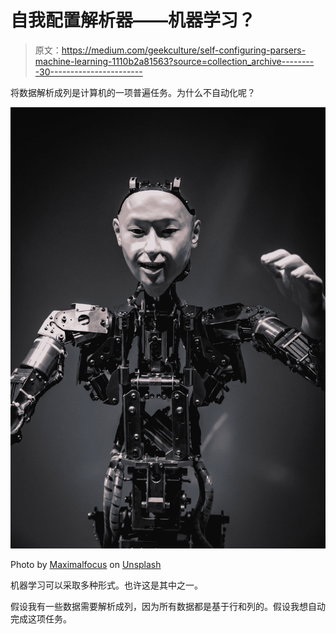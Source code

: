 # 自我配置解析器——机器学习？

> 原文：<https://medium.com/geekculture/self-configuring-parsers-machine-learning-1110b2a81563?source=collection_archive---------30----------------------->

将数据解析成列是计算机的一项普遍任务。为什么不自动化呢？

![](img/fe4b25010c6090b63a3f9e470c91c2e8.png)

Photo by [Maximalfocus](https://unsplash.com/@maximalfocus?utm_source=medium&utm_medium=referral) on [Unsplash](https://unsplash.com?utm_source=medium&utm_medium=referral)

机器学习可以采取多种形式。也许这是其中之一。

假设我有一些数据需要解析成列，因为所有数据都是基于行和列的。假设我想自动完成这项任务。